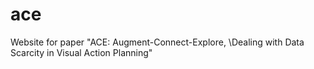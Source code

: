 # ace
Website for paper "ACE: Augment-Connect-Explore, \\Dealing with Data Scarcity in Visual Action Planning"
